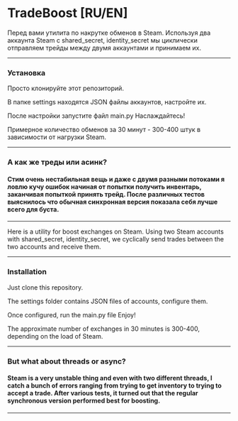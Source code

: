 # TradeBoost [RU/EN]

Перед вами утилита по накрутке обменов в Steam.
Используя два аккаунта Steam с shared_secret, identity_secret мы циклически отправляем трейды между двумя аккаунтами и принимаем их.

-------------------------
### Установка

Просто клонируйте этот репозиторий.

В папке settings находятся JSON файлы аккаунтов, настройте их.

После настройки запустите файл main.py
Наслаждайтесь!

Примерное количество обменов за 30 минут - 300-400 штук в зависимости от нагрузки Steam.

-------------------------
### А как же треды или асинк?
#### Стим очень нестабильная вещь и даже с двумя разными потоками я ловлю кучу ошибок начиная от попытки получить инвентарь, заканчивая попыткой принять трейд. После различных тестов выяснилось что обычная синхронная версия показала себя лучше всего для буста.

-------------------------


Here is a utility for boost exchanges on Steam.
Using two Steam accounts with shared_secret, identity_secret, we cyclically send trades between the two accounts and receive them.

-------------------------
### Installation

Just clone this repository.

The settings folder contains JSON files of accounts, configure them.

Once configured, run the main.py file
Enjoy!

The approximate number of exchanges in 30 minutes is 300-400, depending on the load of Steam.

-------------------------
### But what about threads or async?
#### Steam is a very unstable thing and even with two different threads, I catch a bunch of errors ranging from trying to get inventory to trying to accept a trade. After various tests, it turned out that the regular synchronous version performed best for boosting.

-------------------------
